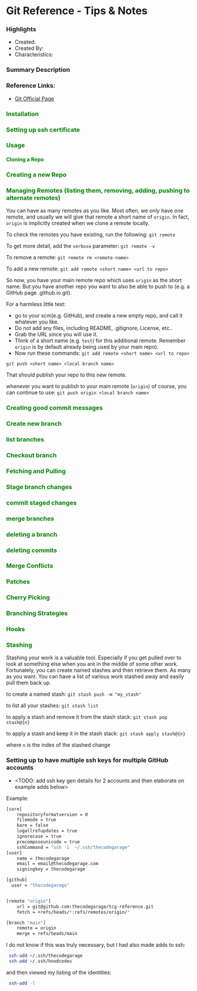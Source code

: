 # Git Reference - Tips & Notes

### Highlights

- Created:
- Created By:
- Characteristics:

### Summary Description

### Reference Links:

- [Git Official Page](https://git-scm.com/)

### <span style="color: green">Installation</span>

### <span style="color: green">Setting up ssh certificate</span>

### <span style="color: green">Usage</span>

#### <span style="color: green">Cloning a Repo</span>

### <span style="color: green">Creating a new Repo</span>

### <span style="color: green">Managing Remotes (listing them, removing, adding, pushing to alternate remotes)</span>

You can have as many remotes as you like. Most often, we only have one remote, and usually we will give that remote a short name of `origin`. In fact, `origin` is implicitly created when we clone a remote locally.

To check the remotes you have existing, run the following:
`git remote`

To get more detail, add the `verbose` parameter:
`git remote -v`

To remove a remote:
`git remote rm <remote-name>`

To add a new remote:
`git add remote <short name> <url to repo>`

So now, you have your main remote repo which uses `origin` as the short name. But you have another repo you want to also be able to push to (e.g. a GitHub page <username>.github.io.git).

For a harmless little test:

- go to your scm(e.g. GitHub), and create a new empty repo, and call it whatever you like.
- Do not add any files, including README, .gitignore, License, etc..
- Grab the URL since you will use it.
- Think of a short name (e.g. `test`) for this additional remote. Remember `origin` is by default already being used by your main repo).
- Now run these commands:
  `git add remote <short name> <url to repo>`

`git push <short name> <local branch name>`

That should publish your repo to this new remote.

whenever you want to publish to your main remote (`origin`) of course, you can continue to use:
`git push origin <local branch name>`

### <span style="color: green">Creating good commit messages</span>

### <span style="color: green">Create new branch</span>

### <span style="color: green">list branches</span>

### <span style="color: green">Checkout branch</span>

### <span style="color: green">Fetching and Pulling</span>

### <span style="color: green">Stage branch changes</span>

### <span style="color: green">commit staged changes</span>

### <span style="color: green">merge branches</span>

### <span style="color: green">deleting a branch</span>

### <span style="color: green">deleting commits</span>

### <span style="color: green">Merge Conflicts</span>

### <span style="color: green">Patches</span>

### <span style="color: green">Cherry Picking</span>

### <span style="color: green">Branching Strategies</span>

### <span style="color: green">Hooks</span>

### <span style="color: green">Stashing</span>

Stashing your work is a valuable tool. Especially if you get pulled over to look at something else when you are in the middle of some other work. Fortunately, you can create named stashes and then retrieve them. As many as you want. You can have a list of various work stashed away and easily pull them back up.

to create a named stash:
`git stash push -m "my_stash"`

to list all your stashes:
`git stash list`

to apply a stash and remove it from the stash stack:
`git stash pop stash@{n}`

to apply a stash and keep it in the stash stack:
`git stash apply stash@{n}`

where `n` is the index of the stashed change

### Setting up to have multiple ssh keys for multiple GitHub accounts

- <TODO: add ssh key gen details for 2 accounts and then elaborate on example adds below>

Example:

```sh
[core]
	repositoryformatversion = 0
	filemode = true
	bare = false
	logallrefupdates = true
	ignorecase = true
	precomposeunicode = true
	sshCommand = "ssh -i  ~/.ssh/thecodegarage"
[user]
	name = thecodegarage
	email = email@thecodegarage.com
  	signingkey = thecodegarage

[github]
  user = "thecodegarage"


[remote "origin"]
	url = git@github.com:thecodegarage/tcg-reference.git
	fetch = +refs/heads/*:refs/remotes/origin/*

[branch "main"]
	remote = origin
	merge = refs/heads/main
```

I do not know if this was truly necessary, but I had also made adds to ssh:

```sh
 ssh-add ~/.ssh/thecodegarage
 ssh-add ~/.ssh/hoodcodes
```

and then viewed my listing of the identities:

```sh
 ssh-add -l
```
